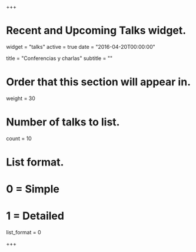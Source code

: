 +++
# Recent and Upcoming Talks widget.
widget = "talks"
active = true
date = "2016-04-20T00:00:00"

title = "Conferencias y charlas"
subtitle = ""

# Order that this section will appear in.
weight = 30

# Number of talks to list.
count = 10

# List format.
#   0 = Simple
#   1 = Detailed
list_format = 0

+++
